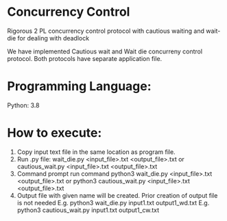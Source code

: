 # Concurrency Control
Rigorous 2 PL concurrency control protocol with cautious waiting and wait-die for dealing with deadlock

We have implemented Cautious wait and Wait die concurreny control protocol.
Both protocols have separate application file.

# Programming Language:

Python: 3.8

# How to execute:

1. Copy input text file in the same location as program file.
2. Run .py file: wait_die.py <input_file>.txt <output_file>.txt or cautious_wait.py  <input_file>.txt <output_file>.txt
3. Command prompt run command
   python3 wait_die.py <input_file>.txt <output_file>.txt 
   or
   python3 cautious_wait.py <input_file>.txt <output_file>.txt
4. Output file with given name will be created. Prior creation of output file is not needed
E.g. python3 wait_die.py input1.txt output1_wd.txt
E.g. python3 cautious_wait.py input1.txt output1_cw.txt
